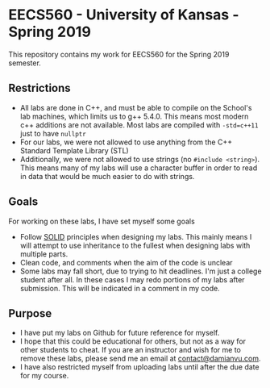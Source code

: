 
# EECS560 - University of Kansas - Spring 2019

This repository contains my work for EECS560 for the Spring 2019 semester.

## Restrictions

* All labs are done in C++, and must be able to compile on the School's lab machines, which limits us to g++ 5.4.0. This means most modern c++ additions are not available. Most labs are compiled with `-std=c++11` just to have `nullptr`
* For our labs, we were not allowed to use anything from the C++ Standard Template Library (STL)
* Additionally, we were not allowed to use strings (no `#include <string>`). This means many of my labs will use a character buffer in order to read in data that would be much easier to do with strings.

## Goals

For working on these labs, I have set myself some goals

* Follow [SOLID](https://en.wikipedia.org/wiki/SOLID) principles when designing my labs. This mainly means I will attempt to use inheritance to the fullest when designing labs with multiple parts.
* Clean code, and comments when the aim of the code is unclear
* Some labs may fall short, due to trying to hit deadlines. I'm just a college student after all. In these cases I may redo portions of my labs after submission. This will be indicated in a comment in my code.

## Purpose

* I have put my labs on Github for future reference for myself.
* I hope that this could be educational for others, but not as a way for other students to cheat. If you are an instructor and wish for me to remove these labs, please send me an email at contact@damianvu.com.
* I have also restricted myself from uploading labs until after the due date for my course.
